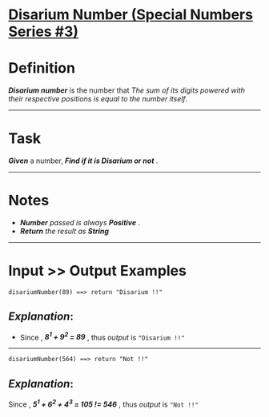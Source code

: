 # [Disarium Number (Special Numbers Series  #3)](https://www.codewars.com/kata/disarium-number-special-numbers-series-number-3 "https://www.codewars.com/kata/5a53a17bfd56cb9c14000003")

# Definition

**_Disarium number_** is the number that *The sum of its digits powered with their respective positions is equal to the number itself*.

____

# Task

**_Given_** a number, **_Find if it is Disarium or not_** . 
____

# Notes 

* **_Number_** *passed is always*  **_Positive_** .
* **_Return_** *the result as* **_String_**
___

# Input >> Output Examples

```
disariumNumber(89) ==> return "Disarium !!"
```
## **_Explanation_**:

* Since , **_8<sup>1</sup> + 9<sup>2</sup> = 89_** , thus *output* is `"Disarium !!"`
___

```
disariumNumber(564) ==> return "Not !!"
```
## **_Explanation_**:

Since , **_5<sup>1</sup> + 6<sup>2</sup> + 4<sup>3</sup> = 105 != 546_** ,  thus *output* is `"Not !!"`